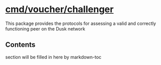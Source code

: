 # [cmd/voucher/challenger](./cmd/voucher/challenger)

This package provides the protocols for assessing a valid and correctly
functioning peer on the Dusk network

<!-- ToC start -->

## Contents

section will be filled in here by markdown-toc

<!-- ToC end -->

<!-- 
# to regenerate this file:
markdown-toc README.md --replace --skip-headers 2 --inline --header "##  Contents"
-->
